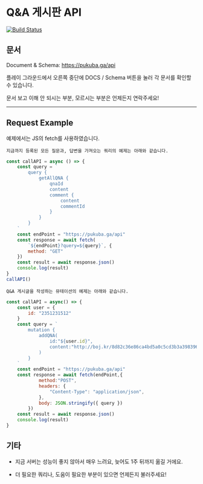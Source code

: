 # Q&A 게시판 API

[![Build Status](https://travis-ci.com/SWM12-PreProject22/qna-api.svg?branch=master)](https://travis-ci.com/SWM12-PreProject22/qna-api)

## 문서
Document & Schema: https://pukuba.ga/api

플레이 그라운드에서 오른쪽 중단에 DOCS / Schema 버튼을 눌러 각 문서를 확인할 수 있습니다.

문서 보고 이해 안 되시는 부분, 모르시는 부분은 언제든지 연락주세요!

<hr>

## Request Example

예제에서는 JS의 fetch를 사용하였습니다.

`지금까지 등록된 모든 질문과, 답변을 가져오는 쿼리의 예제는 아래와 같습니다.`

``` js
const callAPI = async () => {
    const query = `
        query {
            getAllQNA {
                qnaId
                content
                comment {
                    content
                    commentId
                }
            }
        }
    `
    const endPoint = "https://pukuba.ga/api"
    const response = await fetch(
        `${endPoint}?query=${query}`, {
        method: "GET"
    })
    const result = await response.json()
    console.log(result)
}
callAPI()
```



`Q&A 게시글을 작성하는 뮤테이션의 예제는 아래와 같습니다.`
```js
const callAPI = async() => {
    const user = {
        id: "2351231512"
    }
    const query = `
        mutation {
            addQNA(
                id:"${user.id}",
                content:"http://boj.kr/8d82c36e86ca4bd5a0c5cd3b3a398396 반례 부탁드립니다."
            )
        }
    `
    const endPoint = "https://pukuba.ga/api"
    const response = await fetch(endPoint,{
            method:"POST",
            headers: {
                "Content-Type": "application/json",
            },
            body: JSON.stringify({ query })
        })
    const result = await response.json()
    console.log(result)
}
```

## 기타

- 지금 서버는 성능이 좋지 않아서 매우 느려요, 늦어도 1주 뒤까지 옮길 거에요.

- 더 필요한 쿼리나, 도움이 필요한 부분이 있으면 언제든지 불러주세요!